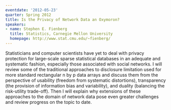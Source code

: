 ```yaml
---
eventdate: '2012-05-23'
quarter: Spring 2012
title: Is the Privacy of Network Data an Oxymoron?
speakers:
- name: Stephen E. Fienberg
  title: Statistics, Carnegie Mellon University
  homepage: http://www.stat.cmu.edu/~fienberg/
---
```

Statisticians and computer scientists have yet to deal with privacy protection for large-scale sparse statistical databases in an adequate and systematic fashion, especially those associated with social networks. I will review some of the traditional approaches to disclosure limitation used for more standard rectangular n by p data arrays and discuss them from the perspective of usability (freedom from systematic distortions), transparency (the provision of information bias and variability), and duality (balancing the risk-utility trade-off). Then I will explain why extensions of these approaches to the domain of network data pose even greater challenges and review progress on the topic to date.